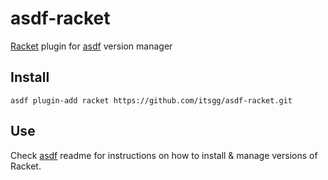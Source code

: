 # asdf-racket

[Racket](https://www.racket-lang.org) plugin for [asdf](https://github.com/asdf-vm/asdf) version manager

## Install

```shell
asdf plugin-add racket https://github.com/itsgg/asdf-racket.git
```

## Use

Check [asdf](https://github.com/asdf-vm/asdf) readme for instructions on how to install & manage versions of Racket.
